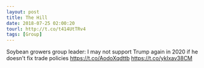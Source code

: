 ```yaml
---
layout: post
title: The Hill
date: 2018-07-25 02:00:20
tourl: http://t.co/t414UtTRv4
tags: [Group]
---
```

Soybean growers group leader: I may not support Trump again in 2020 if he doesn't fix trade policies https://t.co/AodoXqdttb https://t.co/ykIxav38CM